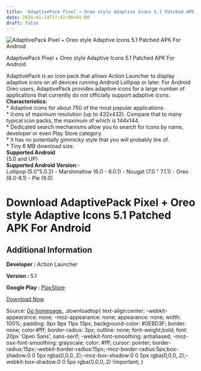 ```yaml
---
title: 'AdaptivePack Pixel + Oreo style Adaptive Icons 5.1 Patched APK For Android'
date: 2020-01-14T17:42:00+01:00
draft: false
---
```


![AdaptivePack Pixel + Oreo style Adaptive Icons 5.1 Patched APK For Android](https://i1.wp.com/apkhome.net/wp-content/uploads/2020/01/AdaptivePack-Pixel-Oreo-style-Adaptive-Icons-5.1-Patched.png "AdaptivePack Pixel + Oreo style Adaptive Icons 5.1 Patched APK For Android")

  

AdaptivePack Pixel + Oreo style Adaptive Icons 5.1 Patched APK For Android

AdaptivePack is an icon pack that allows Action Launcher to display adaptive icons on all devices running Android Lollipop or later. For Android Oreo users, AdaptivePack provides adaptive icons for a large number of applications that currently do not officially support adaptive icons.  
**Characteristics:**  
\* Adaptive icons for about 750 of the most popular applications.  
\* Icons of maximum resolution (up to 432x432). Compare that to many typical icon packs, the maximum of which is 144x144.  
\* Dedicated search mechanisms allow you to search for icons by name, developer or even Play Store category.  
\* It has no potentially gimmicky style that you will probably tire of.  
\* Tiny 6 MB download size.  
**Supported Android**  
{5.0 and UP}  
**Supported Android Version**:-  
Lollipop (5.0"5.0.2) - Marshmallow (6.0 - 6.0.1) - Nougat (7.0 " 7.1.1) - Oreo (8.0-8.1) - Pie (9.0)

Download AdaptivePack Pixel + Oreo style Adaptive Icons 5.1 Patched APK For Android
===================================================================================

Additional Information
----------------------

**Developer :** Action Launcher

**Version :** 5.1

**Google Play :** [PlayStore](https://play.google.com/store/apps/details?id=com.actionlauncher.adaptiveiconpack)

  

[Download Now](https://store4app.co/post/adaptivepack-pixel-oreo-style-adaptive-icons-5-1-patched-apk-for-android_1579014875)

  
Source: [Go homepage.](https://store4app.co/post/adaptivepack-pixel-oreo-style-adaptive-icons-5-1-patched-apk-for-android_1579014875) .downloadtop{ text-align:center; -webkit-appearance: none; -moz-appearance: none; appearance: none; width: 100%; padding: 9px 9px 11px 13px; background-color: #0EBD3F; border: none; color:#fff; border-radius: 3px; outline: none; font-weight;bold; font: 20px 'Open Sans', sans-serif; -webkit-font-smoothing: antialiased; -moz-osx-font-smoothing: grayscale; color: #fff; cursor: pointer; border-radius:15px;-webkit-border-radius:15px;-moz-border-radius:5px;box-shadow:0 0 5px rgba(0,0,0,.2);-moz-box-shadow:0 0 5px rgba(0,0,0,.2);-webkit-box-shadow:0 0 5px rgba(0,0,0,.2) !important; }